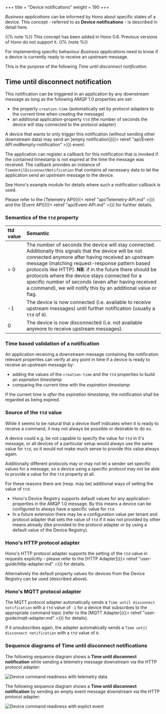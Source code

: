 +++
title = "Device notifications"
weight = 190
+++

*Business applications* can be informed by Hono about specific states of a device. This concept - referred to as
 **Device notifications** - is described in detail here.
 
 
<!--more-->

{{% note %}}
This concept has been added in Hono 0.6. Previous versions of Hono do not support it.
{{% /note %}}

For implementing specific behaviour *Business applications* need to know if
a device is currently ready to receive an upstream message.

This is the purpose of the following *Time until disconnect notification*.

## Time until disconnect notification

This notification can be triggered in an application by any downstream message as long as the following AMQP 1.0 properties are set:

- the property `creation-time` (automatically set by protocol adapters to the current time when creating the message)
- an additional application-property `ttd` (the number of seconds the device will stay connected to the protocol adapter)

A device that wants to only trigger this notification (without sending other downstream data) may send an 
[empty notification]({{< relref "api/Event-API.md#empty-notification" >}}) event.

The application can register a callback for this notification that is invoked if the contained
timestamp is not expired at the time the message was received. The callback provides an instance of `TimeUntilDisconnectNotification`
that contains all necessary data to let the application send an upstream message to the device.

See Hono's example module for details where such a notification callback is used.

 
Please refer to the [Telemetry API]({{< relref "api/Telemetry-API.md" >}}) and the [Event API]({{< relref "api/Event-API.md" >}}) for further details.

### Semantics of the `ttd` property

| ttd value | Semantic |
| :--- | :---------- |
| > 0  | The number of seconds the device will stay connected. Additionally this signals that the device will be not connected anymore after having received an upstream message (matching request-response pattern based protocols like HTTP). **NB**: if in the future there should be protocols where the device stays connected for a specific number of seconds (even after having received a command), we will notify this by an additional value or flag.
| -1   | The device is now connected (i.e. available to receive upstream messages) until further notification (usually a `ttd` of `0`).
| 0    | The device is now disconnected (i.e. not available anymore to receive upstream messages).

### Time based validation of a notification 

An application receiving a downstream message containing the notification relevant properties can verify at any point in
time if a device is ready to receive an upstream message by:

- adding the values of the `creation-time` and the `ttd` properties to build an *expiration timestamp*
- comparing the current time with the *expiration timestamp*

If the current time is *after* the *expiration timestamp*, the notification shall be regarded as being expired.

### Source of the `ttd` value

While it seems to be natural that a device itself indicates when it is ready to receive a command, it may not always be
possible or desirable to do so.

A device could e.g. be not capable to specify the value for `ttd` in it's message, or all devices of a particular setup would always use the same value
for `ttd`, so it would not make much sense to provide this value always again.

Additionally different protocols may or may not let a sender set specific values for a message, so a device using a 
specific protocol may not be able to
provide a value for the `ttd` property at all.

For these reasons there are (resp. may be) additional ways of setting the value of `ttd`:

- Hono's Device Registry supports default values for any application-properties in the AMQP 1.0 message. By this means
  a device can be configured to always have a specific value for `ttd`.
- In a future extension there may be a configuration value per tenant and protocol adapter that sets the value of `ttd`
  if it was not provided by other means already (like provided to the protocol adapter or by using a default value of the 
  Device Registry).
  
### Hono's HTTP protocol adapter

Hono's HTTP protocol adapter supports the setting of the `ttd` value in requests explicitly - please refer to the
[HTTP Adapter]({{< relref "user-guide/http-adapter.md" >}}) for details.

Alternatively the default property values for devices from the Device Registry can be used (described above).
  
### Hono's MQTT protocol adapter

The MQTT protocol adapter automatically sends a `Time until disconnect notification` with a `ttd` value of `-1`
for a device that subscribes to
the appropriate command topic (refer to the [MQTT Adapter]({{< relref "user-guide/mqtt-adapter.md" >}}) for details).

If it unsubscribes again, the adapter automatically sends a `Time until disconnect notification` with a `ttd` value of `0`.

### Sequence diagrams of Time until disconnect notifications

The following sequence diagram shows a **Time until disconnect notification** while sending a telemetry message downstream
via the HTTP protocol adapter:

![Device command readiness with telemetry data](../device_commandReadinessImplicit.png)

The following sequence diagram shows a **Time until disconnect notification** by sending an empty event message downstream
via the HTTP protocol adapter:

![Device command readiness with explict event](../device_commandReadinessExplicit.png)
